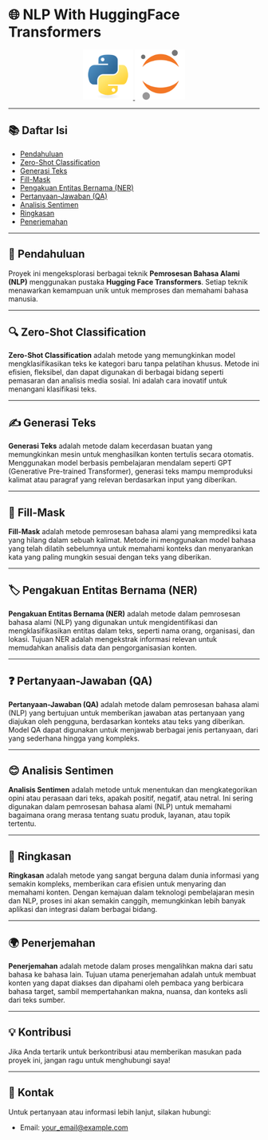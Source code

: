 # 🌐 NLP With HuggingFace Transformers

<p align="center">
  <a href="https://www.python.org" target="_blank" rel="noreferrer">
    <img src="https://raw.githubusercontent.com/devicons/devicon/master/icons/python/python-original.svg" alt="Python" width="100" height="100"/> 
  </a>
  <a href="https://jupyter.org" target="_blank" rel="noreferrer">
    <img src="https://raw.githubusercontent.com/devicons/devicon/master/icons/jupyter/jupyter-original.svg" alt="Jupyter" width="100" height="100"/> 
  </a>
</p>

---

## 📚 Daftar Isi
- [Pendahuluan](#pendahuluan)
- [Zero-Shot Classification](#zero-shot-classification)
- [Generasi Teks](#generasi-teks)
- [Fill-Mask](#fill-mask)
- [Pengakuan Entitas Bernama (NER)](#pengakuan-entitas-bernama-ner)
- [Pertanyaan-Jawaban (QA)](#pertanyaan-jawaban-qa)
- [Analisis Sentimen](#analisis-sentimen)
- [Ringkasan](#ringkasan)
- [Penerjemahan](#penerjemahan)

---

## 🚀 Pendahuluan
Proyek ini mengeksplorasi berbagai teknik **Pemrosesan Bahasa Alami (NLP)** menggunakan pustaka **Hugging Face Transformers**. Setiap teknik menawarkan kemampuan unik untuk memproses dan memahami bahasa manusia.

---

## 🔍 Zero-Shot Classification
**Zero-Shot Classification** adalah metode yang memungkinkan model mengklasifikasikan teks ke kategori baru tanpa pelatihan khusus. Metode ini efisien, fleksibel, dan dapat digunakan di berbagai bidang seperti pemasaran dan analisis media sosial. Ini adalah cara inovatif untuk menangani klasifikasi teks.

---

## ✍️ Generasi Teks
**Generasi Teks** adalah metode dalam kecerdasan buatan yang memungkinkan mesin untuk menghasilkan konten tertulis secara otomatis. Menggunakan model berbasis pembelajaran mendalam seperti GPT (Generative Pre-trained Transformer), generasi teks mampu memproduksi kalimat atau paragraf yang relevan berdasarkan input yang diberikan.

---

## 📝 Fill-Mask
**Fill-Mask** adalah metode pemrosesan bahasa alami yang memprediksi kata yang hilang dalam sebuah kalimat. Metode ini menggunakan model bahasa yang telah dilatih sebelumnya untuk memahami konteks dan menyarankan kata yang paling mungkin sesuai dengan teks yang diberikan.

---

## 🏷️ Pengakuan Entitas Bernama (NER)
**Pengakuan Entitas Bernama (NER)** adalah metode dalam pemrosesan bahasa alami (NLP) yang digunakan untuk mengidentifikasi dan mengklasifikasikan entitas dalam teks, seperti nama orang, organisasi, dan lokasi. Tujuan NER adalah mengekstrak informasi relevan untuk memudahkan analisis data dan pengorganisasian konten.

---

## ❓ Pertanyaan-Jawaban (QA)
**Pertanyaan-Jawaban (QA)** adalah metode dalam pemrosesan bahasa alami (NLP) yang bertujuan untuk memberikan jawaban atas pertanyaan yang diajukan oleh pengguna, berdasarkan konteks atau teks yang diberikan. Model QA dapat digunakan untuk menjawab berbagai jenis pertanyaan, dari yang sederhana hingga yang kompleks.

---

## 😊 Analisis Sentimen
**Analisis Sentimen** adalah metode untuk menentukan dan mengkategorikan opini atau perasaan dari teks, apakah positif, negatif, atau netral. Ini sering digunakan dalam pemrosesan bahasa alami (NLP) untuk memahami bagaimana orang merasa tentang suatu produk, layanan, atau topik tertentu.

---

## 📖 Ringkasan
**Ringkasan** adalah metode yang sangat berguna dalam dunia informasi yang semakin kompleks, memberikan cara efisien untuk menyaring dan memahami konten. Dengan kemajuan dalam teknologi pembelajaran mesin dan NLP, proses ini akan semakin canggih, memungkinkan lebih banyak aplikasi dan integrasi dalam berbagai bidang.

---

## 🌍 Penerjemahan
**Penerjemahan** adalah metode dalam proses mengalihkan makna dari satu bahasa ke bahasa lain. Tujuan utama penerjemahan adalah untuk membuat konten yang dapat diakses dan dipahami oleh pembaca yang berbicara bahasa target, sambil mempertahankan makna, nuansa, dan konteks asli dari teks sumber.

---

## 💡 Kontribusi
Jika Anda tertarik untuk berkontribusi atau memberikan masukan pada proyek ini, jangan ragu untuk menghubungi saya!

---

## 📧 Kontak
Untuk pertanyaan atau informasi lebih lanjut, silakan hubungi:
- Email: [your_email@example.com](mailto:your_email@example.com)
